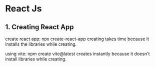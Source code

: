 # React Js

## 1. Creating React App
create react app: npx create-react-app
creating takes time because it installs the libraries while creating.

using vite: npm create vite@latest
creates instantly because it doesn't install libraries while creating.
